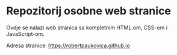 # Repozitorij osobne web stranice 

Ovdje se nalazi web stranica sa kompletnim HTML.om, CSS-om i JavaScript-om. 

Adresa stranice: https://robertpaukovica.github.io 

